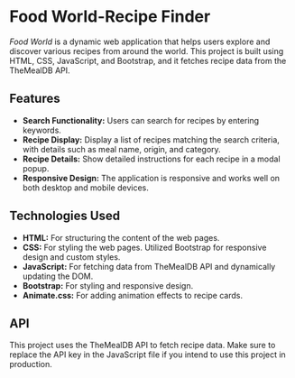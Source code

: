 # Food World-Recipe Finder

*Food World* is a dynamic web application that helps users explore and discover various recipes from around the world. This project is built using HTML, CSS, JavaScript, and Bootstrap, and it fetches recipe data from the TheMealDB API.

## Features

- **Search Functionality:** Users can search for recipes by entering keywords.
- **Recipe Display:** Display a list of recipes matching the search criteria, with details such as meal name, origin, and category.
- **Recipe Details:** Show detailed instructions for each recipe in a modal popup.
- **Responsive Design:** The application is responsive and works well on both desktop and mobile devices.
  
## Technologies Used

- **HTML:** For structuring the content of the web pages.
- **CSS:** For styling the web pages. Utilized Bootstrap for responsive design and custom styles.
- **JavaScript:** For fetching data from TheMealDB API and dynamically updating the DOM.
- **Bootstrap:** For styling and responsive design.
- **Animate.css:** For adding animation effects to recipe cards.

## API

This project uses the TheMealDB API to fetch recipe data. Make sure to replace the API key in the JavaScript file if you intend to use this project in production.
